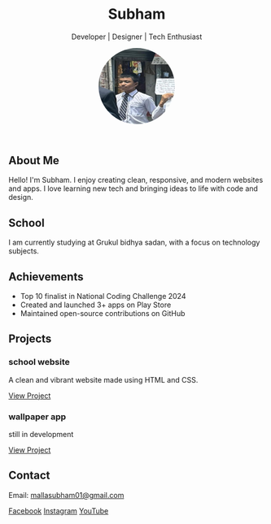 
<!DOCTYPE html>
<html lang="en">
<head>
  <meta charset="UTF-8" />
  <meta name="viewport" content="width=device-width, initial-scale=1.0" />
 
</head>
<body>

<header>
  <h1>Subham</h1>
  <p>Developer | Designer | Tech Enthusiast</p>
  <img src="447875729_8134201459957318_2207910821981485266_n.jpg" alt="My Picture" style="border-radius: 50%; width: 150px; height:150px;"/>
</header>

<section>
  <h2>About Me</h2>
  <p>Hello! I'm Subham. I enjoy creating clean, responsive, and modern websites and apps. I love learning new tech and bringing ideas to life with code and design.</p>
</section>

<section>
  <h2>School</h2>
  <p>I am currently studying at Grukul bidhya sadan, with a focus on technology subjects.</p>
</section>

<section>
  <h2>Achievements</h2>
  <ul>
    <li>Top 10 finalist in National Coding Challenge 2024</li>
    <li>Created and launched 3+ apps on Play Store</li>
    <li>Maintained open-source contributions on GitHub</li>
  </ul>
</section>

<section>
  <h2>Projects</h2>
  <div class="projects">
    <div class="project-card">
      <h3>school website</h3>
      <p>A clean and vibrant website made using HTML and CSS.</p>
      <a href="#">View Project</a>
    </div>
    <div class="project-card">
      <h3>wallpaper app</h3>
      <p> still in development</p>
      <a href="#">View Project</a>
    </div>
  </div>
</section>

<section>
  <h2>Contact</h2>
  <p>Email: <a href="mailto:mallasubham01@gmail.com">mallasubham01@gmail.com</a></p>
  <div class="social-links">
    <a href="https://www.facebook.com/subham.malla.89909/" target="_blank">Facebook</a>
    <a href="https://www.instagram.com/subhammalla_/" target="_blank">Instagram</a>
    <a href="https://www.youtube.com/@Subham-malla" target="_blank">YouTube</a>
  </div>
</section>

</body>
</html>
